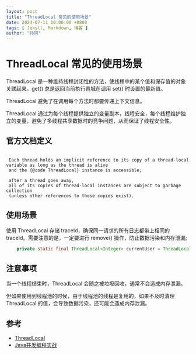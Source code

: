 ```yaml
---
layout: post
title: "ThreadLocal 常见的使用场景"
date: 2024-07-11 10:00:00 +0800
tags: [ Jekyll, Markdown, 博客 ]
author: "孙珂"
---
```


#  ThreadLocal 常见的使用场景

ThreadLocal 是一种维持线程封闭性的方法，使线程中的某个值和保存值的对象关联起来。get() 总是返回当前执行县城在调用 set() 时设置的最新值。

ThreadLocal 避免了在调用每个方法时都要传递上下文信息。

ThreadLocal 通过为每个线程提供独立的变量副本，线程安全，每个线程维护独立的变量，避免了多线程共享数据时的竞争问题，从而保证了线程安全性。


## 官方文档定义

```

 Each thread holds an implicit reference to its copy of a thread-local variable as long as the thread is alive 
 and the {@code ThreadLocal} instance is accessible; 
 
 after a thread goes away, 
 all of its copies of thread-local instances are subject to garbage collection 
 (unless other references to these copies exist).

```

## 使用场景

使用 ThreadLocal 存储 traceId，确保同一请求的所有日志都带上相同的 traceId。需要注意的是，一定要进行 remove() 操作，防止数据污染和内存泄漏;

```java
    private static final ThreadLocal<Integer> currentUser = ThreadLocal.withInitial(() -> 1);
```

## 注意事项

当一个线程结束时，ThreadLocal 会随之被垃圾回收，通常不会造成内存泄漏。

但如果使用到线程池的时候，由于线程池的线程是复用的，如果不及时清理 ThreadLocal 的值，会导致数据污染，还可能会造成内存泄漏。




## 参考

- [ThreadLocal](https://docs.oracle.com/javase/8/docs/api/java/lang/ThreadLocal.html)
- [Java并发编程实战]()